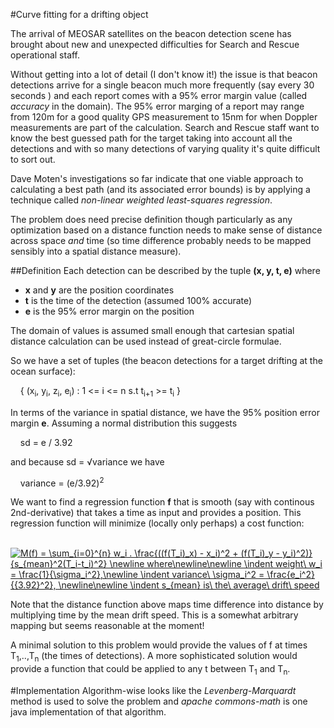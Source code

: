 #Curve fitting for a drifting object

The arrival of MEOSAR satellites on the beacon detection scene has brought about new and unexpected difficulties for Search and
Rescue operational staff. 

Without getting into a lot of detail (I don't know it!) the issue is that beacon detections arrive for a single beacon much more frequently (say every 30 seconds
) and each report comes with a 95% error margin value (called *accuracy* in the domain). The 95% error marging of a report may range from 120m for a good quality 
GPS measurement to 15nm for when Doppler measurements are part of the calculation. Search and Rescue staff want to know the best guessed
path for the target taking into account all the detections and with so many detections of varying quality it's quite difficult to sort out.

Dave Moten's investigations so far indicate that one viable approach to calculating a best path (and its associated error bounds) is by applying a technique called *non-linear weighted least-squares regression*.

The problem does need precise definition though particularly as any optimization based on a distance function needs to make sense of distance across space *and* time (so time difference probably needs to be mapped sensibly into a spatial distance measure).

##Definition
Each detection can be described by the tuple **(x, y, t, e)** where 
* **x** and **y** are the position coordinates 
* **t** is the time of the detection (assumed 100% accurate)
* **e** is the 95% error margin on the position 

The domain of values is assumed small enough that cartesian spatial distance calculation can be used instead of great-circle formulae.

So we have a set of tuples (the beacon detections for a target drifting at the ocean surface):

&nbsp;&nbsp;&nbsp;&nbsp;{ (x<sub>i</sub>, y<sub>i</sub>, z<sub>i</sub>, e<sub>i</sub>) : 1 <= i <= n s.t t<sub>i+1</sub> >= t<sub>i</sub> }

In terms of the variance in spatial distance, we have the 95% position error margin **e**. Assuming a normal distribution this suggests

&nbsp;&nbsp;&nbsp;&nbsp;sd = e / 3.92

and because sd = &radic;variance we have 

&nbsp;&nbsp;&nbsp;&nbsp;variance = (e/3.92)<sup>2</sup>

We want to find a regression function **f** that is smooth (say with continous 2nd-derivative) that takes a time as input and provides a position. This regression function will minimize (locally only perhaps) a cost function:

&nbsp;&nbsp;&nbsp;&nbsp;<a href="https://www.codecogs.com/eqnedit.php?latex=\fn_jvn&space;M(f)&space;=&space;\sum_{i=0}^{n}&space;w_i&space;.&space;\frac{((f(T_i)_x)&space;-&space;x_i)^2&space;&plus;&space;(f(T_i)_y&space;-&space;y_i)^2)}{s_{mean}^2(T_i-t_i)^2}&space;\newline&space;where\newline\newline&space;\indent&space;weight\&space;w_i&space;=&space;\frac{1}{\sigma_i^2},\newline&space;\indent&space;variance\&space;\sigma_i^2&space;=&space;\frac{e_i^2}{{3.92}^2},&space;\newline\newline&space;\indent&space;s_{mean}&space;is\&space;the\&space;average\&space;drift\&space;speed" target="_blank"><img src="https://latex.codecogs.com/gif.latex?\fn_jvn&space;M(f)&space;=&space;\sum_{i=0}^{n}&space;w_i&space;.&space;\frac{((f(T_i)_x)&space;-&space;x_i)^2&space;&plus;&space;(f(T_i)_y&space;-&space;y_i)^2)}{s_{mean}^2(T_i-t_i)^2}&space;\newline&space;where\newline\newline&space;\indent&space;weight\&space;w_i&space;=&space;\frac{1}{\sigma_i^2},\newline&space;\indent&space;variance\&space;\sigma_i^2&space;=&space;\frac{e_i^2}{{3.92}^2},&space;\newline\newline&space;\indent&space;s_{mean}&space;is\&space;the\&space;average\&space;drift\&space;speed" title="M(f) = \sum_{i=0}^{n} w_i . \frac{((f(T_i)_x) - x_i)^2 + (f(T_i)_y - y_i)^2)}{s_{mean}^2(T_i-t_i)^2} \newline where\newline\newline \indent weight\ w_i = \frac{1}{\sigma_i^2},\newline \indent variance\ \sigma_i^2 = \frac{e_i^2}{{3.92}^2}, \newline\newline \indent s_{mean} is\ the\ average\ drift\ speed" /></a>

Note that the distance function above maps time difference into distance by multiplying time by the mean drift speed. This is a somewhat arbitrary mapping but seems reasonable at the moment!

A minimal solution to this problem would provide the values of f at times T<sub>1</sub>,..,T<sub>n</sub> (the times of detections). A more sophisticated solution would provide a function that could be applied to any t between T<sub>1</sub> and T<sub>n</sub>.



#Implementation
Algorithm-wise looks like the *Levenberg-Marquardt* method is used to solve the problem and *apache commons-math* is one java implementation of 
that algorithm.
